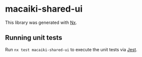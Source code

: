 # macaiki-shared-ui

This library was generated with [Nx](https://nx.dev).

## Running unit tests

Run `nx test macaiki-shared-ui` to execute the unit tests via [Jest](https://jestjs.io).
